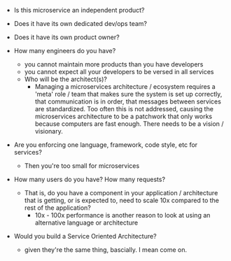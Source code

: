  * Is this microservice an independent product?
  * Does it have its own dedicated dev/ops team?
  * Does it have its own product owner?

* How many engineers do you have?
  * you cannot maintain more products than you have developers
  * you cannot expect all your developers to be versed in all services
  * Who will be the architect(s)?
    * Managing a microservices architecture / ecosystem requires a 'meta' role / team that makes sure
      the system is set up correctly, that communication is in order, that messages between services are standardized.
      Too often this is not addressed, causing the microservices architecture to be a patchwork that only works because computers are fast enough. There needs to be a vision / visionary.

* Are you enforcing one language, framework, code style, etc for services?
  * Then you're too small for microservices

* How many users do you have? How many requests?
  * That is, do you have a component in your application / architecture that is getting, or is expected to, need to scale 10x compared to the rest of the application?
    * 10x - 100x performance is another reason to look at using an alternative language or architecture

* Would you build a Service Oriented Architecture?
  * given they're the same thing, bascially. I mean come on.
